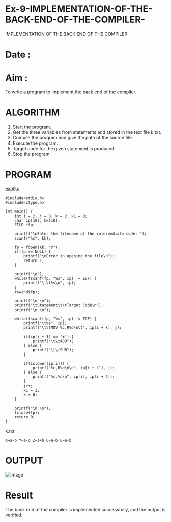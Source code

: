 # Ex-9-IMPLEMENTATION-OF-THE-BACK-END-OF-THE-COMPILER-
IMPLEMENTATION OF THE BACK END OF THE COMPILER 
# Date :
# Aim :
To write a program to implement the back end of the compiler.
# ALGORITHM
1. Start the program.
2. Get the three variables from statements and stored in the text file k.txt.
3. Compile the program and give the path of the source file.
4. Execute the program.
5. Target code for the given statement is produced.
6. Stop the program.
# PROGRAM
exp9.c
```
#include<stdio.h>
#include<ctype.h>

int main() {
    int i = 2, j = 0, k = 2, k1 = 0;
    char ip[10], kk[10];
    FILE *fp;

    printf("\nEnter the filename of the intermediate code: ");
    scanf("%s", kk);

    fp = fopen(kk, "r");
    if(fp == NULL) {
        printf("\nError in opening the file\n");
        return 1; 
    }

    printf("\n");
    while(fscanf(fp, "%s", ip) != EOF) {
        printf("\t\t%s\n", ip);
    }
    rewind(fp);

    printf("\n \n");
    printf("\tStatement\t\tTarget Code\n");
    printf("\n \n");

    while(fscanf(fp, "%s", ip) != EOF) {
        printf("\t%s", ip);
        printf("\t\tMOV %c,R%d\n\t", ip[i + k], j);

        if(ip[i + 1] == '+') {
            printf("\t\tADD");
        } else {
            printf("\t\tSUB");
        }

        if(islower(ip[i])) {
            printf("%c,R%d\n\n", ip[i + k1], j);
        } else {
            printf("%c,%c\n", ip[i], ip[i + 2]);
        }
        j++;
        k1 = 2;
        k = 0;
    }

    printf("\n \n");
    fclose(fp);
    return 0; 
}

```
k.txt
```
X=a-b Y=a-c Z=a+b C=a-b C=a-b
```
# OUTPUT
![image](https://github.com/Akshayasakthivels/Ex-9-IMPLEMENTATION-OF-THE-BACK-END-OF-THE-COMPILER-/assets/144870561/67499ba7-4f19-462c-b0c2-4d2ae99fce8a)

# Result
The back end of the compiler is implemented successfully, and the output is verified.

